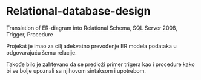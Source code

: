 # Relational-database-design
Translation of ER-diagram into Relational Schema, SQL Server 2008, Trigger, Procedure

Projekat je imao za cilj adekvatno prevođenje ER modela podataka u odgovarajuću šemu relacije.

Takođe bilo je zahtevano da se predloži primer trigera kao i procedure kako bi se bolje upoznali sa njihovom sintaksom i upotrebom.
